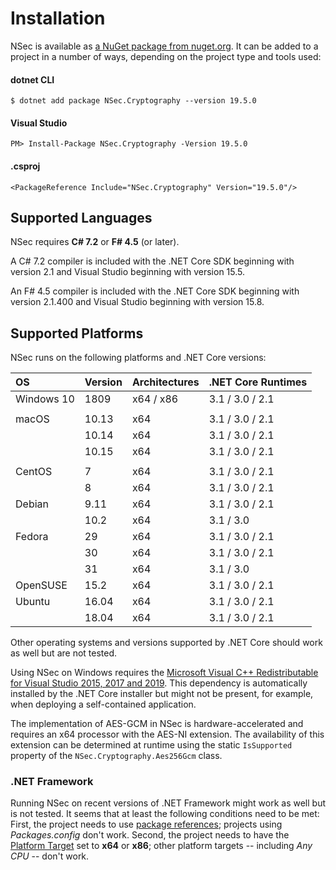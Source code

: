 # Installation

NSec is available as
[a NuGet package from nuget.org](https://www.nuget.org/packages/NSec.Cryptography/19.5.0).
It can be added to a project in a number of ways, depending on the project type
and tools used:


#### dotnet CLI

    $ dotnet add package NSec.Cryptography --version 19.5.0

#### Visual Studio

    PM> Install-Package NSec.Cryptography -Version 19.5.0

#### .csproj

    <PackageReference Include="NSec.Cryptography" Version="19.5.0"/>


## Supported Languages

NSec requires **C# 7.2** or **F# 4.5** (or later).

A C# 7.2 compiler is included with the .NET Core SDK beginning with version 2.1
and Visual Studio beginning with version 15.5.

An F# 4.5 compiler is included with the .NET Core SDK beginning with version
2.1.400 and Visual Studio beginning with version 15.8.


## Supported Platforms

NSec runs on the following platforms and .NET Core versions:

| OS            | Version  | Architectures | .NET Core Runtimes |
|:------------- |:-------- |:------------- |:-------------------|
| Windows 10    | 1809     | x64 / x86     | 3.1 / 3.0 / 2.1    |
|               |          |               |                    |
| macOS         | 10.13    | x64           | 3.1 / 3.0 / 2.1    |
|               | 10.14    | x64           | 3.1 / 3.0 / 2.1    |
|               | 10.15    | x64           | 3.1 / 3.0 / 2.1    |
|               |          |               |                    |
| CentOS        | 7        | x64           | 3.1 / 3.0 / 2.1    |
|               | 8        | x64           | 3.1 / 3.0 / 2.1    |
| Debian        | 9.11     | x64           | 3.1 / 3.0 / 2.1    |
|               | 10.2     | x64           | 3.1 / 3.0          |
| Fedora        | 29       | x64           | 3.1 / 3.0 / 2.1    |
|               | 30       | x64           | 3.1 / 3.0 / 2.1    |
|               | 31       | x64           | 3.1 / 3.0          |
| OpenSUSE      | 15.2     | x64           | 3.1 / 3.0 / 2.1    |
| Ubuntu        | 16.04    | x64           | 3.1 / 3.0 / 2.1    |
|               | 18.04    | x64           | 3.1 / 3.0 / 2.1    |

Other operating systems and versions supported by .NET Core should work as well
but are not tested.

Using NSec on Windows requires the
[Microsoft Visual C++ Redistributable for Visual Studio 2015, 2017 and 2019](https://support.microsoft.com/en-us/help/2977003/the-latest-supported-visual-c-downloads).
This dependency is automatically installed by the .NET Core installer but might
not be present, for example, when deploying a self-contained application.

The implementation of AES-GCM in NSec is hardware-accelerated and requires an
x64 processor with the AES-NI extension. The availability of this extension can
be determined at runtime using the static `IsSupported` property of the
`NSec.Cryptography.Aes256Gcm` class.


### .NET Framework

Running NSec on recent versions of .NET Framework might work as well but is not
tested. It seems that at least the following conditions need to be met:
First, the project needs to use
[*<PackageReference>* package references](https://devblogs.microsoft.com/nuget/NuGet-now-fully-integrated-into-MSBuild/);
projects using *Packages.config* don't work.
Second, the project needs to have the
[Platform Target](https://docs.microsoft.com/en-us/visualstudio/ide/reference/build-page-project-designer-csharp?view=vs-2019#configuration-and-platform)
set to **x64** or **x86**; other platform targets -- including *Any CPU* --
don't work.
